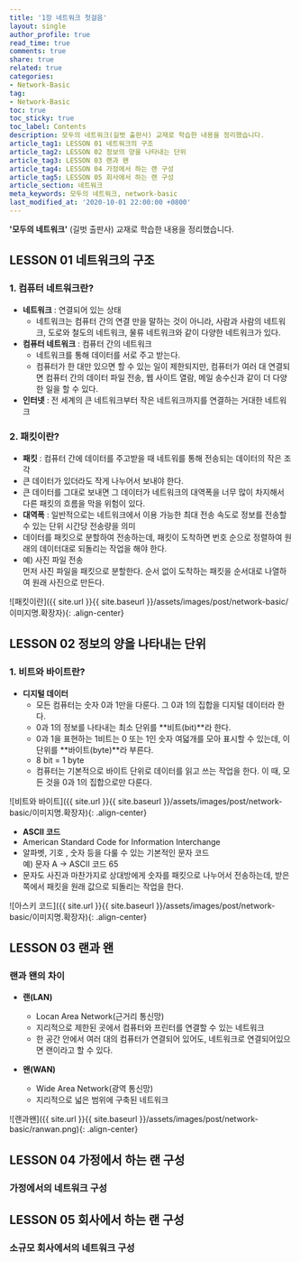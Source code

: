 ```yaml
---
title: '1장 네트워크 첫걸음'
layout: single
author_profile: true
read_time: true
comments: true
share: true
related: true
categories:
- Network-Basic
tag:
- Network-Basic
toc: true
toc_sticky: true
toc_label: Contents
description: 모두의 네트워크(길벗 출판사) 교재로 학습한 내용을 정리했습니다.
article_tag1: LESSON 01 네트워크의 구조
article_tag2: LESSON 02 정보의 양을 나타내는 단위
article_tag3: LESSON 03 랜과 왠
article_tag4: LESSON 04 가정에서 하는 랜 구성
article_tag5: LESSON 05 회사에서 하는 랜 구성
article_section: 네트워크
meta_keywords: 모두의 네트워크, network-basic
last_modified_at: '2020-10-01 22:00:00 +0800'
---
```


**'모두의 네트워크'** (길벗 출판사) 교재로 학습한 내용을 정리했습니다.

## LESSON 01 네트워크의 구조

### 1. 컴퓨터 네트워크란?
- **네트워크** : 연결되어 있는 상태
  - 네트워크는 컴퓨터 간의 연결 만을 말하는 것이 아니라, 사람과 사람의 네트워크, 도로와 철도의 네트워크, 물류 네트워크와 같이 다양한 네트워크가 있다.
- **컴퓨터 네트워크** : 컴퓨터 간의 네트워크
  - 네트워크를 통해 데이터를 서로 주고 받는다.
  - 컴퓨터가 한 대만 있으면 할 수 있는 일이 제한되지만, 컴퓨터가 여러 대 연결되면 컴퓨터 간의 데이터 파일 전송, 웹 사이트 열람, 메일 송수신과 같이 더 다양한 일을 할 수 있다.
- **인터넷** : 전 세계의 큰 네트워크부터 작은 네트워크까지를 연결하는 거대한 네트워크

### 2. 패킷이란?
- **패킷** : 컴퓨터 간에 데이터를 주고받을 때 네트워를 통해 전송되는 데이터의 작은 조각
- 큰 데이터가 있더라도 작게 나누어서 보내야 한다.
- 큰 데이터를 그대로 보내면 그 데이터가 네트워크의 대역폭을 너무 많이 차지해서 다른 패킷의 흐름을 막을 위험이 있다.
- **대역폭** : 일반적으로는 네트워크에서 이용 가능한 최대 전송 속도로 정보를 전송할 수 있는 단위 시간당 전송량을 의미
- 데이터를 패킷으로 분할하여 전송하는데,  패킷이 도착하면 번호 순으로 정렬하여 원래의 데이터대로 되돌리는 작업을 해야 한다.
- 예) 사진 파일 전송  
  먼저 사진 파일을 패킷으로 분할한다.
  순서 없이 도착하는 패킷을 순서대로 나열하여 원래 사진으로 만든다.

![패킷이란]({{ site.url }}{{ site.baseurl }}/assets/images/post/network-basic/이미지명.확장자){: .align-center}

## LESSON 02 정보의 양을 나타내는 단위

### 1. 비트와 바이트란?
- **디지털 데이터**
  - 모든 컴퓨터는 숫자 0과 1만을 다룬다. 그 0과 1의 집합을 디지털 데이터라 한다.
  - 0과 1의 정보를 나타내는 최소 단위를 **비트(bit)**라 한다.
  - 0과 1을 표현하는 1비트는 0 또는 1인 숫자 여덟개를 모아 표시할 수 있는데, 이 단위를 **바이트(byte)**라 부른다.
  - 8 bit  = 1 byte
  - 컴퓨터는 기본적으로 바이트 단위로 데이터를 읽고 쓰는 작업을 한다. 이 때, 모든 것을 0과 1의 집합으로만 다룬다.

![비트와 바이트]({{ site.url }}{{ site.baseurl }}/assets/images/post/network-basic/이미지명.확장자){: .align-center}

- **ASCII 코드**
- American Standard Code for Information Interchange
- 알파벳, 기호 , 숫자 등을 다룰 수 있는 기본적인 문자 코드  
  예) 문자 A → ASCII 코드 65
- 문자도 사진과 마찬가지로 상대방에게 숫자를 패킷으로 나누어서 전송하는데, 받은 쪽에서 패킷을 원래 값으로 되돌리는 작업을 한다.

![아스키 코드]({{ site.url }}{{ site.baseurl }}/assets/images/post/network-basic/이미지명.확장자){: .align-center}

## LESSON 03 랜과 왠

### 랜과 왠의 차이
- **랜(LAN)**
  - Locan Area Network(근거리 통신망)
  - 지리적으로 제한된 곳에서 컴퓨터와 프린터를 연결할 수 있는 네트워크
  - 한 공간 안에서 여러 대의 컴퓨터가 연결되어 있어도, 네트워크로 연결되어있으면 랜이라고 할 수 있다.

- **왠(WAN)**
  - Wide Area Network(광역 통신망)
  - 지리적으로 넓은 범위에 구축된 네트워크

![랜과왠]({{ site.url }}{{ site.baseurl }}/assets/images/post/network-basic/ranwan.png){: .align-center} 




## LESSON 04 가정에서 하는 랜 구성
  
### 가정에서의 네트워크 구성

## LESSON 05 회사에서 하는 랜 구성

### 소규모 회사에서의 네트워크 구성